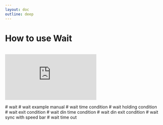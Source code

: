 ```yaml
---
layout: doc
outline: deep
---
```


# How to use Wait

<br>

<iframe class="iframe-resources" src="https://rainbowco-my.sharepoint.com/:p:/g/personal/hyoin_rainbow-robotics_com/EZqrNBuw7t9JobiAFVW-C8sBh9i9XVXrs6OCyJ9wAtTvmA?e=J9iuoq&amp;action=embedview&amp;wdbipreview=true&amp;wdAr=1.7777777777777777" frameborder="0"></iframe>

\# wait
\# wait example manual
\# wait time condition
\# wait holding condition
\# wait exit condition
\# wait din time condition
\# wait din exit condition
\# wait sync with speed bar
\# wait time out
